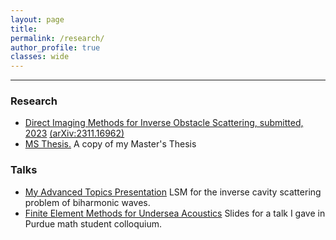 ```yaml
---
layout: page
title: 
permalink: /research/
author_profile: true
classes: wide
---
```

---

<h3>Research</h3>



* <a href="https://obiorag.github.io/files/Direct_Imaging_Methods-2.pdf" target="_blank">Direct Imaging Methods for Inverse Obstacle Scattering, submitted, 2023</a> <a href="https://arxiv.org/abs/2311.16962" target="_blank">(arXiv:2311.16962) 
* <a href="https://obiorag.github.io/files/Finite element modeling of underwater acoustic environments and d.pdf" target="_blank">MS Thesis.</a> A copy of my Master's Thesis

<h3>Talks</h3>

* <a href="https://obiorag.github.io/files/A linear sampling method for the inverse cavity scattering problem of biharmonic waves - My Advanced Topics Presentation.pdf" target="_blank">My Advanced Topics Presentation</a> LSM for the inverse cavity scattering problem of biharmonic waves.
* <a href="https://obiorag.github.io/files/FEM_Undersea_Acoustics.pdf" target="_blank">Finite Element Methods for Undersea Acoustics</a> Slides for a talk I gave in Purdue math student colloquium.






